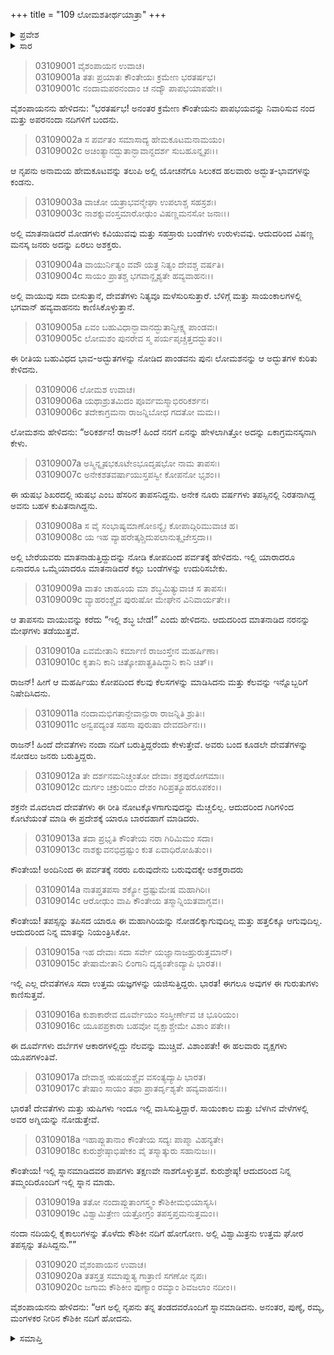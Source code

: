 +++
title = "109 ಲೋಮಶತೀರ್ಥಯಾತ್ರಾ"
+++

<details><summary>ಪ್ರವೇಶ</summary>


।।   ಓಂ ಓಂ ನಮೋ ನಾರಾಯಣಾಯ।।   ಶ್ರೀ ವೇದವ್ಯಾಸಾಯ ನಮಃ ।।

ಶ್ರೀ ಕೃಷ್ಣದ್ವೈಪಾಯನ ವೇದವ್ಯಾಸ ವಿರಚಿತ  

**ಶ್ರೀ ಮಹಾಭಾರತ**

**ಆರಣ್ಯಕ ಪರ್ವ**

**ತೀರ್ಥಯಾತ್ರಾ ಪರ್ವ**

**ಅಧ್ಯಾಯ 109**

</details>


<details><summary>ಸಾರ</summary>

ಪಾಂಡವರು ನಂದ-ಉಪನಂದಾ ನದಿಗಳಿಗೆ ಹೋದುದು; ಹೇಮಕೂಟದ ಮಹಿಮೆ (1-20).

</details>


> 03109001 ವೈಶಂಪಾಯನ ಉವಾಚ।  
03109001a ತತಃ ಪ್ರಯಾತಃ ಕೌಂತೇಯಃ ಕ್ರಮೇಣ ಭರತರ್ಷಭ।  
03109001c ನಂದಾಮಪರನಂದಾಂ ಚ ನದ್ಯೌ ಪಾಪಭಯಾಪಹೇ।।

ವೈಶಂಪಾಯನನು ಹೇಳಿದನು: “ಭರತರ್ಷಭ! ಅನಂತರ ಕ್ರಮೇಣ ಕೌಂತೇಯನು ಪಾಪಭಯವನ್ನು ನಿವಾರಿಸುವ ನಂದ ಮತ್ತು ಅಪರನಂದಾ ನದಿಗಳಿಗೆ ಬಂದನು.

> 03109002a ಸ ಪರ್ವತಂ ಸಮಾಸಾದ್ಯ ಹೇಮಕೂಟಮನಾಮಯಂ।   
03109002c ಅಚಿಂತ್ಯಾನದ್ಭುತಾನ್ಭಾವಾನ್ದದರ್ಶ ಸುಬಹೂನ್ನೃಪಃ।।

ಆ ನೃಪನು ಅನಾಮಯ ಹೇಮಕೂಟವನ್ನು ತಲುಪಿ ಅಲ್ಲಿ ಯೋಚನೆಗೂ ಸಿಲುಕದ ಹಲವಾರು ಅದ್ಭುತ-ಭಾವಗಳನ್ನು ಕಂಡನು.

> 03109003a ವಾಚೋ ಯತ್ರಾಭವನ್ಮೇಘಾ ಉಪಲಾಶ್ಚ ಸಹಸ್ರಶಃ।  
03109003c ನಾಶಕ್ನುವಂಸ್ತಮಾರೋಢುಂ ವಿಷಣ್ಣಮನಸೋ ಜನಾಃ।।

ಅಲ್ಲಿ ಮಾತನಾಡಿದರೆ ಮೋಡಗಳು ಕವಿಯುವವು ಮತ್ತು ಸಹಸ್ರಾರು ಬಂಡೆಗಳು ಉರುಳುವವು. ಆದುದರಿಂದ ವಿಷಣ್ಣ ಮನಸ್ಕ ಜನರು ಅದನ್ನು ಏರಲು ಅಶಕ್ತರು.

> 03109004a ವಾಯುರ್ನಿತ್ಯಂ ವವೌ ಯತ್ರ ನಿತ್ಯಂ ದೇವಶ್ಚ ವರ್ಷತಿ।  
03109004c ಸಾಯಂ ಪ್ರಾತಶ್ಚ ಭಗವಾನ್ದೃಶ್ಯತೇ ಹವ್ಯವಾಹನಃ।।

ಅಲ್ಲಿ ವಾಯುವು ಸದಾ ಬೀಸುತ್ತಾನೆ, ದೇವತೆಗಳು ನಿತ್ಯವೂ ಮಳೆಸುರಿಸುತ್ತಾರೆ. ಬೆಳಿಗ್ಗೆ ಮತ್ತು ಸಾಯಂಕಾಲಗಳಲ್ಲಿ ಭಗವಾನ್ ಹವ್ಯವಾಹನನು ಕಾಣಿಸಿಕೊಳ್ಳುತ್ತಾನೆ.

> 03109005a ಏವಂ ಬಹುವಿಧಾನ್ಭಾವಾನದ್ಭುತಾನ್ವೀಕ್ಷ್ಯ ಪಾಂಡವಃ।  
03109005c ಲೋಮಶಂ ಪುನರೇವ ಸ್ಮ ಪರ್ಯಪೃಚ್ಚತ್ತದದ್ಭುತಂ।।

ಈ ರೀತಿಯ ಬಹುವಿಧದ ಭಾವ-ಅದ್ಭುತಗಳನ್ನು ನೋಡಿದ ಪಾಂಡವನು ಪುನಃ ಲೋಮಶನನ್ನು ಆ ಅದ್ಭುತಗಳ ಕುರಿತು ಕೇಳಿದನು.

> 03109006 ಲೋಮಶ ಉವಾಚ।  
03109006a ಯಥಾಶ್ರುತಮಿದಂ ಪೂರ್ವಮಸ್ಮಾಭಿರರಿಕರ್ಶನ।  
03109006c ತದೇಕಾಗ್ರಮನಾ ರಾಜನ್ನಿಬೋಧ ಗದತೋ ಮಮ।।

ಲೋಮಶನು ಹೇಳಿದನು: “ಅರಿಕರ್ಶನ! ರಾಜನ್! ಹಿಂದೆ ನನಗೆ ಏನನ್ನು ಹೇಳಲಾಗಿತ್ತೋ ಅದನ್ನು ಏಕಾಗ್ರಮನಸ್ಕನಾಗಿ ಕೇಳು.

> 03109007a ಅಸ್ಮಿನ್ನೃಷಭಕೂಟೇಽಭೂದೃಷಭೋ ನಾಮ ತಾಪಸಃ।  
03109007c ಅನೇಕಶತವರ್ಷಾಯುಸ್ತಪಸ್ವೀ ಕೋಪನೋ ಭೃಶಂ।।

ಈ ಋಷಭ ಶಿಖರದಲ್ಲಿ ಋಷಭ ಎಂಬ ಹೆಸರಿನ ತಾಪಸನಿದ್ದನು. ಅನೇಕ ನೂರು ವರ್ಷಗಳು ತಪಸ್ಸಿನಲ್ಲಿ ನಿರತನಾಗಿದ್ದ ಅವನು ಬಹಳ ಕುಪಿತನಾಗಿದ್ದನು.

> 03109008a ಸ ವೈ ಸಂಭಾಷ್ಯಮಾಣೋಽನ್ಯೈಃ ಕೋಪಾದ್ಗಿರಿಮುವಾಚ ಹ।  
03109008c ಯ ಇಹ ವ್ಯಾಹರೇತ್ಕಶ್ಚಿದುಪಲಾನುತ್ಸೃಜೇಸ್ತದಾ।।

ಅಲ್ಲಿ ಬೇರೆಯವರು ಮಾತನಾಡುತ್ತಿದ್ದುದನ್ನು ನೋಡಿ ಕೋಪದಿಂದ ಪರ್ವತಕ್ಕೆ ಹೇಳಿದನು. ಇಲ್ಲಿ ಯಾರಾದರೂ ಏನಾದರೂ ಒಮ್ಮೆಯಾದರೂ ಮಾತನಾಡಿದರೆ ಕಲ್ಲು ಬಂಡೆಗಳನ್ನು ಉದುರಿಸಬೇಕು.

> 03109009a ವಾತಂ ಚಾಹೂಯ ಮಾ ಶಬ್ಧಮಿತ್ಯುವಾಚ ಸ ತಾಪಸಃ।  
03109009c ವ್ಯಾಹರಂಶ್ಚೈವ ಪುರುಷೋ ಮೇಘೇನ ವಿನಿವಾರ್ಯತೇ।।

ಆ ತಾಪಸನು ವಾಯುವನ್ನು ಕರೆದು “ಇಲ್ಲಿ ಶಬ್ಧ ಬೇಡ!” ಎಂದು ಹೇಳಿದನು. ಆದುದರಿಂದ ಮಾತನಾಡಿದ ನರನನ್ನು ಮೇಘಗಳು ತಡೆಯುತ್ತವೆ.

> 03109010a ಏವಮೇತಾನಿ ಕರ್ಮಾಣಿ ರಾಜಂಸ್ತೇನ ಮಹರ್ಷಿಣಾ।   
03109010c ಕೃತಾನಿ ಕಾನಿ ಚಿತ್ಕೋಪಾತ್ಪ್ರತಿಷಿದ್ಧಾನಿ ಕಾನಿ ಚಿತ್।।

ರಾಜನ್! ಹೀಗೆ ಆ ಮಹರ್ಷಿಯು ಕೋಪದಿಂದ ಕೆಲವು ಕೆಲಸಗಳನ್ನು ಮಾಡಿಸಿದನು ಮತ್ತು ಕೆಲವನ್ನು ಇನ್ನೊಬ್ಬರಿಗೆ ನಿಷೇದಿಸಿದನು.

> 03109011a ನಂದಾಮಭಿಗತಾನ್ದೇವಾನ್ಪುರಾ ರಾಜನ್ನಿತಿ ಶ್ರುತಿಃ।  
03109011c ಅನ್ವಪದ್ಯಂತ ಸಹಸಾ ಪುರುಷಾ ದೇವದರ್ಶಿನಃ।।

ರಾಜನ್! ಹಿಂದೆ ದೇವತೆಗಳು ನಂದಾ ನದಿಗೆ ಬರುತ್ತಿದ್ದರೆಂದು ಕೇಳುತ್ತೇವೆ. ಅವರು ಬಂದ ಕೂಡಲೇ ದೇವತೆಗಳನ್ನು ನೋಡಲು ಜನರು ಬರುತ್ತಿದ್ದರು.

> 03109012a ತೇ ದರ್ಶನಮನಿಚ್ಚಂತೋ ದೇವಾಃ ಶಕ್ರಪುರೋಗಮಾಃ।  
03109012c ದುರ್ಗಂ ಚಕ್ರುರಿಮಂ ದೇಶಂ ಗಿರಿಪ್ರತ್ಯೂಹರೂಪಕಂ।।

ಶಕ್ರನೇ ಮೊದಲಾದ ದೇವತೆಗಳು ಈ ರೀತಿ ನೋಟಕ್ಕೊಳಗಾಗುವುದನ್ನು ಮೆಚ್ಚಲಿಲ್ಲ. ಆದುದರಿಂದ ಗಿರಿಗಳಿಂದ ಕೋಟೆಯಂತೆ ಮಾಡಿ ಈ ಪ್ರದೇಶಕ್ಕೆ ಯಾರೂ ಬಾರದಹಾಗೆ ಮಾಡಿದರು.

> 03109013a ತದಾ ಪ್ರಭೃತಿ ಕೌಂತೇಯ ನರಾ ಗಿರಿಮಿಮಂ ಸದಾ।   
03109013c ನಾಶಕ್ನುವನಭಿದ್ರಷ್ಟುಂ ಕುತ ಏವಾಧಿರೋಹಿತುಂ।।

ಕೌಂತೇಯ! ಅಂದಿನಿಂದ ಈ ಪರ್ವತಕ್ಕೆ ನರರು ಏರುವುದೇನು ಬರುವುದಕ್ಕೇ ಅಶಕ್ತರಾದರು

> 03109014a ನಾತಪ್ತತಪಸಾ ಶಕ್ಯೋ ದ್ರಷ್ಟುಮೇಷ ಮಹಾಗಿರಿಃ।  
03109014c ಆರೋಢುಂ ವಾಪಿ ಕೌಂತೇಯ ತಸ್ಮಾನ್ನಿಯತವಾಗ್ಭವ।।

ಕೌಂತೇಯ! ತಪಸ್ಸನ್ನು ತಪಿಸದ ಯಾರೂ ಈ ಮಹಾಗಿರಿಯನ್ನು ನೋಡಲಿಕ್ಕಾಗುವುದಿಲ್ಲ ಮತ್ತು ಹತ್ತಲಿಕ್ಕೂ ಆಗುವುದಿಲ್ಲ. ಆದುದರಿಂದ ನಿನ್ನ ಮಾತನ್ನು ನಿಯಂತ್ರಿಸಿಕೋ.

> 03109015a ಇಹ ದೇವಾಃ ಸದಾ ಸರ್ವೇ ಯಜ್ಞಾನಾಜಹ್ರುರುತ್ತಮಾನ್।  
03109015c ತೇಷಾಮೇತಾನಿ ಲಿಂಗಾನಿ ದೃಶ್ಯಂತೇಽದ್ಯಾಪಿ ಭಾರತ।।

ಇಲ್ಲಿ ಎಲ್ಲ ದೇವತೆಗಳೂ ಸದಾ ಉತ್ತಮ ಯಜ್ಞಗಳನ್ನು ಯಜಿಸುತ್ತಿದ್ದರು. ಭಾರತ! ಈಗಲೂ ಅವುಗಳ ಈ ಗುರುತುಗಳು ಕಾಣಿಸುತ್ತವೆ.

> 03109016a ಕುಶಾಕಾರೇವ ದೂರ್ವೇಯಂ ಸಂಸ್ತೀರ್ಣೇವ ಚ ಭೂರಿಯಂ।  
03109016c ಯೂಪಪ್ರಕಾರಾ ಬಹವೋ ವೃಕ್ಷಾಶ್ಚೇಮೇ ವಿಶಾಂ ಪತೇ।।

ಈ ದೂರ್ವೆಗಳು ದರ್ಬೆಗಳ ಆಕಾರಗಳಲ್ಲಿದ್ದು ನೆಲವನ್ನು ಮುಚ್ಚಿವೆ. ವಿಶಾಂಪತೇ! ಈ ಹಲವಾರು ವೃಕ್ಷಗಳು ಯೂಪಗಳಂತಿವೆ.

> 03109017a ದೇವಾಶ್ಚ ಋಷಯಶ್ಚೈವ ವಸಂತ್ಯದ್ಯಾಪಿ ಭಾರತ।  
03109017c ತೇಷಾಂ ಸಾಯಂ ತಥಾ ಪ್ರಾತರ್ದೃಶ್ಯತೇ ಹವ್ಯವಾಹನಃ।।

ಭಾರತ! ದೇವತೆಗಳು ಮತ್ತು ಋಷಿಗಳು ಇಂದೂ ಇಲ್ಲಿ ವಾಸಿಸುತ್ತಿದ್ದಾರೆ. ಸಾಯಂಕಾಲ ಮತ್ತು ಬೆಳಗಿನ ವೇಳೆಗಳಲ್ಲಿ ಅವರ ಅಗ್ನಿಯನ್ನು ನೋಡುತ್ತೇವೆ.

> 03109018a ಇಹಾಪ್ಲುತಾನಾಂ ಕೌಂತೇಯ ಸದ್ಯಃ ಪಾಪ್ಮಾ ವಿಹನ್ಯತೇ।  
03109018c ಕುರುಶ್ರೇಷ್ಠಾಭಿಷೇಕಂ ವೈ ತಸ್ಮಾತ್ಕುರು ಸಹಾನುಜಃ।।

ಕೌಂತೇಯ! ಇಲ್ಲಿ ಸ್ನಾನಮಾಡಿದವರ ಪಾಪಗಳು ತಕ್ಷಣವೇ ನಾಶಗೊಳ್ಳುತ್ತವೆ. ಕುರುಶ್ರೇಷ್ಠ! ಆದುದರಿಂದ ನಿನ್ನ ತಮ್ಮಂದಿರೊಂದಿಗೆ ಇಲ್ಲಿ ಸ್ನಾನ ಮಾಡು.

> 03109019a ತತೋ ನಂದಾಪ್ಲುತಾಂಗಸ್ತ್ವಂ ಕೌಶಿಕೀಮಭಿಯಾಸ್ಯಸಿ।  
03109019c ವಿಶ್ವಾಮಿತ್ರೇಣ ಯತ್ರೋಗ್ರಂ ತಪಸ್ತಪ್ತಮನುತ್ತಮಂ।।

ನಂದಾ ನದಿಯಲ್ಲಿ ಕೈಕಾಲುಗಳನ್ನು ತೊಳೆದು ಕೌಶಿಕೀ ನದಿಗೆ ಹೋಗೋಣ. ಅಲ್ಲಿ ವಿಶ್ವಾಮಿತ್ರನು ಉತ್ತಮ ಘೋರ ತಪಸ್ಸನ್ನು ತಪಿಸಿದ್ದನು.””

> 03109020 ವೈಶಂಪಾಯನ ಉವಾಚ।  
03109020a ತತಸ್ತತ್ರ ಸಮಾಪ್ಲುತ್ಯ ಗಾತ್ರಾಣಿ ಸಗಣೋ ನೃಪಃ।  
03109020c ಜಗಾಮ ಕೌಶಿಕೀಂ ಪುಣ್ಯಾಂ ರಮ್ಯಾಂ ಶಿವಜಲಾಂ ನದೀಂ।।

ವೈಶಂಪಾಯನನು ಹೇಳಿದನು: “ಆಗ ಅಲ್ಲಿ ನೃಪನು ತನ್ನ ತಂಡದವರೊಂದಿಗೆ ಸ್ನಾನಮಾಡಿದನು. ಅನಂತರ, ಪುಣ್ಯೆ, ರಮ್ಯ, ಮಂಗಳಕರ ನೀರಿನ ಕೌಶಿಕೀ ನದಿಗೆ ಹೋದನು.

<details><summary>ಸಮಾಪ್ತಿ</summary>

ಇತಿ ಶ್ರೀ ಮಹಾಭಾರತೇ ಆರಣ್ಯಕಪರ್ವಣಿ ತೀರ್ಥಯಾತ್ರಾಪರ್ವಣಿ ಲೋಮಶತೀರ್ಥಯಾತ್ರಾಯಾಂ ನವಾಧಿಕಶತತಮೋಽಧ್ಯಾಯಃ।  
ಇದು ಮಹಾಭಾರತದ ಆರಣ್ಯಕಪರ್ವದಲ್ಲಿ ತೀರ್ಥಯಾತ್ರಾಪರ್ವದಲ್ಲಿ ಲೋಮಶತೀರ್ಥಯಾತ್ರೆಯಲ್ಲಿ ನೂರಾಒಂಭತ್ತನೆಯ ಅಧ್ಯಾಯವು.



</details>
